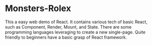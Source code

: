 # Monsters-Rolex
This a easy web demo of React. It contains various tech of basic React, such as Component, Render, Mount, and State. There are some programming languages leveraging to create a new single-page. Quite friendly to beginners have a basic grasp of React framework.
